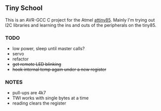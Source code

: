 Tiny School
-----------

This is an AVR-GCC C project for the Atmel [attiny85](http://www.atmel.com/devices/attiny85.aspx).
Mainly I'm trying out I2C libraries and learning the
ins and outs of the peripherals on the tiny85.


### TODO
- low power, sleep until master calls?
- servo
- refactor
- ~~get remote LED blinking~~
- ~~hook internal temp again under a new register~~


### NOTES
- pull-ups are 4k7
- TWI works with single bytes at a time
- reading clears the register
